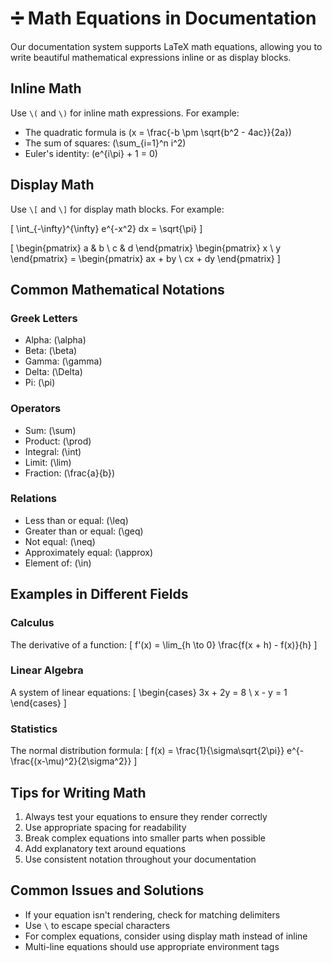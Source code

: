 # ➗ Math Equations in Documentation

Our documentation system supports LaTeX math equations, allowing you to write beautiful mathematical expressions inline or as display blocks.

## Inline Math

Use `\(` and `\)` for inline math expressions. For example:

- The quadratic formula is \(x = \frac{-b \pm \sqrt{b^2 - 4ac}}{2a}\)
- The sum of squares: \(\sum_{i=1}^n i^2\)
- Euler's identity: \(e^{i\pi} + 1 = 0\)

## Display Math

Use `\[` and `\]` for display math blocks. For example:

\[
\int_{-\infty}^{\infty} e^{-x^2} dx = \sqrt{\pi}
\]

\[
\begin{pmatrix}
a & b \\
c & d
\end{pmatrix}
\begin{pmatrix}
x \\
y
\end{pmatrix} =
\begin{pmatrix}
ax + by \\
cx + dy
\end{pmatrix}
\]

## Common Mathematical Notations

### Greek Letters
- Alpha: \(\alpha\)
- Beta: \(\beta\)
- Gamma: \(\gamma\)
- Delta: \(\Delta\)
- Pi: \(\pi\)

### Operators
- Sum: \(\sum\)
- Product: \(\prod\)
- Integral: \(\int\)
- Limit: \(\lim\)
- Fraction: \(\frac{a}{b}\)

### Relations
- Less than or equal: \(\leq\)
- Greater than or equal: \(\geq\)
- Not equal: \(\neq\)
- Approximately equal: \(\approx\)
- Element of: \(\in\)

## Examples in Different Fields

### Calculus
The derivative of a function:
\[
f'(x) = \lim_{h \to 0} \frac{f(x + h) - f(x)}{h}
\]

### Linear Algebra
A system of linear equations:
\[
\begin{cases}
3x + 2y = 8 \\
x - y = 1
\end{cases}
\]

### Statistics
The normal distribution formula:
\[
f(x) = \frac{1}{\sigma\sqrt{2\pi}} e^{-\frac{(x-\mu)^2}{2\sigma^2}}
\]

## Tips for Writing Math

1. Always test your equations to ensure they render correctly
2. Use appropriate spacing for readability
3. Break complex equations into smaller parts when possible
4. Add explanatory text around equations
5. Use consistent notation throughout your documentation

## Common Issues and Solutions

- If your equation isn't rendering, check for matching delimiters
- Use `\` to escape special characters
- For complex equations, consider using display math instead of inline
- Multi-line equations should use appropriate environment tags 